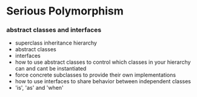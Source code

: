 # Serious Polymorphism
### abstract classes and interfaces

- superclass inheritance hierarchy
- abstract classes
- interfaces
- how to use abstract classes to control which classes in your hierarchy can and cant be instantiated
- force concrete subclasses to provide their own implementations
- how to use interfaces to share behavior between independent classes
- 'is', 'as' and 'when'